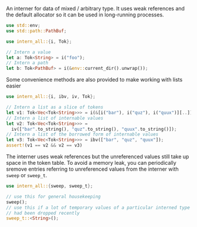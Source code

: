 An interner for data of mixed / arbitrary type. It uses weak references and the default allocator so it can be used in long-running processes.

```rust
use std::env;
use std::path::PathBuf;

use intern_all::{i, Tok};

// Intern a value
let a: Tok<String> = i("foo");
// Intern a path
let b: Tok<PathBuf> = i(&env::current_dir().unwrap());
```

Some convenience methods are also provided to make working with lists easier

```rust
use intern_all::{i, ibv, iv, Tok};

// Intern a list as a slice of tokens
let v1: Tok<Vec<Tok<String>>> = i(&[i("bar"), i("quz"), i("quux")][..]);
// Intern a list of internable values
let v2: Tok<Vec<Tok<String>>> =
  iv(["bar".to_string(), "quz".to_string(), "quux".to_string()]);
// Intern a list of the borrowed form of internable values
let v3: Tok<Vec<Tok<String>>> = ibv(["bar", "quz", "quux"]);
assert!(v1 == v2 && v2 == v3)
```

The interner uses weak references but the unreferenced values still take up
space in the token table. To avoid a memory leak, you can periodically
sremove entries referring to unreferenced values from the interner with
`sweep` or `sweep_t`.

```rust
use intern_all::{sweep, sweep_t};

// use this for general housekeeping
sweep();
// use this if a lot of temporary values of a particular interned type
// had been dropped recently
sweep_t::<String>();
```